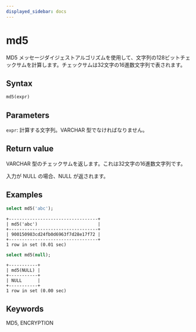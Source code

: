 ```yaml
---
displayed_sidebar: docs
---
```


# md5

MD5 メッセージダイジェストアルゴリズムを使用して、文字列の128ビットチェックサムを計算します。チェックサムは32文字の16進数文字列で表されます。

## Syntax

```sql
md5(expr)
```

## Parameters

`expr`: 計算する文字列。VARCHAR 型でなければなりません。

## Return value

VARCHAR 型のチェックサムを返します。これは32文字の16進数文字列です。

入力が NULL の場合、NULL が返されます。

## Examples

```sql
select md5('abc');
```

```plaintext
+----------------------------------+
| md5('abc')                       |
+----------------------------------+
| 900150983cd24fb0d6963f7d28e17f72 |
+----------------------------------+
1 row in set (0.01 sec)
```

```sql
select md5(null);
```

```plaintext
+-----------+
| md5(NULL) |
+-----------+
| NULL      |
+-----------+
1 row in set (0.00 sec)
```

## Keywords

MD5, ENCRYPTION